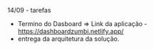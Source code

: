 14/09 - tarefas
- Termino do Dasboard => Link da aplicação - https://dashboardzumbi.netlify.app/
- entrega da arquitetura da solução.
